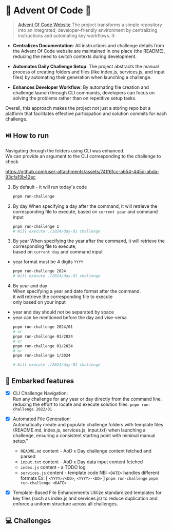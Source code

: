 # 🎄 Advent Of Code 🎄 

> [ Advent Of Code Website ](https://adventofcode.com)
The project transforms a simple repository into an integrated, developer-friendly environment by centralizing instructions and automating key workflows. It:

- **Centralizes Documentation**:
All instructions and challenge details from the Advent Of Code website are maintained in one place (the README), reducing the need to switch contexts during development.

- **Automates Daily Challenge Setup**:
The project abstracts the manual process of creating folders and files (like index.js, services.js, and input files) by automating their generation when launching a challenge.

- **Enhances Developer Workflow**:
By automating file creation and challenge launch through CLI commands, developers can focus on solving the problems rather than on repetitive setup tasks.

Overall, this approach makes the project not just a storing repo but a platform that facilitates effective participation and solution commits for each challenge.


## ⏯️ How to run 
Navigating through the folders using CLI was enhanced.  
We can provide an argument to the CLI corresponding to the challenge to check

https://github.com/user-attachments/assets/74ff6fcc-a654-445d-abda-93cfa19b42ec

1. By default - it will run today's code
	```sh
	pnpm run-challenge
	```

2. By day
When specifying a day after the command, 
it will retrieve the corresponding file to execute, 
based on `current year` and command input  
	```sh
	pnpm run-challenge 1
	# Will execute ./2024/day-01 challenge
	```

3. By year
When specifying the year after the command, 
it will retrieve the corresponding file to execute,  
based on `current day` and command input  
- year format must be 4 digits `YYYY`  
	```sh
	pnpm run-challenge 2024
	# Will execute ./2024/day-01 challenge

	```

4. By year and day  
When specifying a year and date format after the command.  
it will retrieve the corresponding file to execute   
only based on your input  
- year and day should not be separated by space
- year can be mentioned before the day and vise-versa
	```sh
	pnpm run-challenge 2024/01
	# or
	pnpm run-challenge 01/2024
	# or
	pnpm run-challenge 01/2024
	# or
	pnpm run-challenge 1/2024

	# Will execute ./2024/day-01 challenge

	```



## 🚀 Embarked features
- [x] CLI Challenge Navigation:  
      Run any challenge for any year or day directly from the command line,
	  reducing the effort to locate and execute solution files.
	  ```pnpm run-challenge 2022/01```
- [x] Automated File Generation:   
     Automatically create and populate challenge folders with template files (README.md, index.js, services.js, input.txt) when launching a challenge, ensuring a consistent starting point with minimal manual setup.”
  - `README.md` content - AoD x Day challenge content fetched and parsed
  - `input.txt` content - AoD x Day data input content fetched
  - `index.js` content - a TODO log
  - `services.js`  content - template code
  NB: `<DATE>` handles different formats Ex: [ `<YYYY>/<DD>`, `<YYYY>-<DD>` ]
  ```pnpm run-challenge```
  ```pnpm run-challenge <DATE>```
- [x] Template-Based File Enhancements
Utilize standardized templates for key files (such as index.js and services.js) to reduce duplication and enforce a uniform structure across all challenges.


## 💻 Challenges